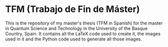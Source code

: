 # TFM (Trabajo de Fin de Máster)
This is the repository of my master's thesis (TFM in Spanish) for the master in
Quantum Science and Technology in the University of the Basque Country, Spain.
It contains all the LaTeX code used to create it, the images used in it and the
Python code used to generate all those images.
